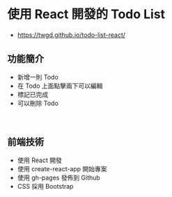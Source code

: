 # 使用 React 開發的 Todo List

- https://twgd.github.io/todo-list-react/
　 　
　
　

## 功能簡介

- 新增一則 Todo
- 在 Todo 上面點擊兩下可以編輯
- 標記已完成
- 可以刪除 Todo

　
　

## 前端技術
- 使用 React 開發
- 使用 create-react-app 開始專案
- 使用 gh-pages 發佈到 Github
- CSS 採用 Bootstrap